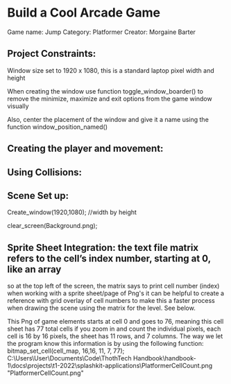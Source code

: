 # Build a Cool Arcade Game		 

Game name: Jump		    Category: Platformer			Creator: Morgaine Barter 

 

## Project Constraints:  

Window size set to 1920 x 1080, this is a standard laptop pixel width and height 

When creating the window use function toggle_window_boarder() 
 to remove the minimize, maximize and exit options from the game window visually 

Also, center the placement of the window and give it a name using the function window_position_named() 


## Creating the player and movement: 

 

## Using Collisions: 

 

## Scene Set up: 

Create_window(1920,1080); 		//width by height 

clear_screen(Background.png); 

 

## Sprite Sheet Integration: the text file matrix refers to the cell’s index number, starting at 0, like an array 
so at the top left of the screen, the matrix says to print cell number (index) when working with a sprite sheet/page of Png's it can be helpful to create a reference with grid overlay of cell numbers to make this a faster process when drawing the scene using the matrix for the level. See below. 

This Png of game elements starts at cell 0 and goes to 76, meaning this cell sheet has 77 total cells 
if you zoom in and count the individual pixels, each cell is 16 by 16 pixels, the sheet has 11 rows, and 7 columns. The way we let the program know this information is by using the following function: bitmap_set_cell(cell_map, 16,16, 11, 7, 77); 
<image here> C:\Users\User\Documents\Code\ThothTech Handbook\handbook-1\docs\projects\t1-2022\splashkit-applications\PlatformerCellCount.png "PlatformerCellCount.png"